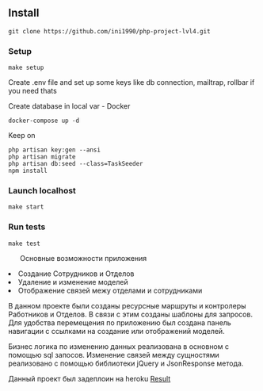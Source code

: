 ## Install
```
git clone https://github.com/ini1990/php-project-lvl4.git
```

### Setup
```
make setup
```
Create .env file and set up some keys like db connection, mailtrap, rollbar if you need thats


Create database in local var - Docker
```
docker-compose up -d
```
Keep on
```
php artisan key:gen --ansi
php artisan migrate
php artisan db:seed --class=TaskSeeder
npm install
```
### Launch localhost
```
make start
```

### Run tests
```
make test
```

<ol>Основные возможности приложения</ol>
<li>Создание Сотрудников и Отделов</li>
<li>Удаление и изменение моделей</li>
<li>Отображение связей межу отделами и сотрудниками</li>

<p>
В данном проекте были созданы ресурсные маршруты и контролеры Работников и Отделов.
В связи с этим созданы шаблоны для запросов. Для удобства перемещения по приложению был создана панель
навигации с ссылками на создание или отображений моделей.
</p>
<p>
Бизнес логика по изменению данных реализована в основном с помощью sql запосов.
Изменение связей между сущностями реализовано с помощью библиотеки jQuery и JsonResponse метода.
</p>
<p>Данный проект был задеплоин на heroku <a href="http://staff-department.herokuapp.com">Result</a></p>

